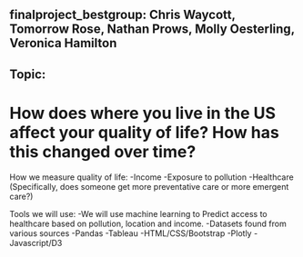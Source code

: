 ## finalproject_bestgroup: Chris Waycott, Tomorrow Rose, Nathan Prows, Molly Oesterling, Veronica Hamilton

## Topic:
# How does where you live in the US affect your quality of life? How has this changed over time?

How we measure quality of life:
-Income
-Exposure to pollution
-Healthcare (Specifically, does someone get more preventative care or more emergent care?)

Tools we will use:
-We will use machine learning to Predict access to healthcare based on pollution, location and income.
-Datasets found from various sources
-Pandas
-Tableau
-HTML/CSS/Bootstrap
-Plotly
-Javascript/D3